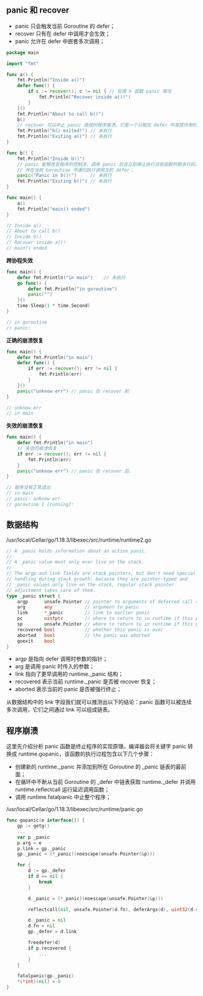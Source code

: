 

## panic 和 recover 

- panic 只会触发当前 Goroutine 的 defer；
- recover 只有在 defer 中调用才会生效；
- panic 允许在 defer 中嵌套多次调用；


```go
package main

import "fmt"

func a() {
	fmt.Println("Inside a()")
	defer func() {
		if c := recover(); c != nil { // 处理 b 函数 panic 情况
			fmt.Println("Recover inside a()!")
		}
	}()
	fmt.Println("About to call b()")
	b()
	// recover 可以中止 panic 造成的程序崩溃。它是一个只能在 defer 中发挥作用的函数，在其他作用域中调用不会发挥作用；
	fmt.Println("b() exited!") // 未执行
	fmt.Println("Exiting a()") // 未执行
}

func b() {
	fmt.Println("Inside b()")
	// panic 能够改变程序的控制流，调用 panic 后会立刻停止执行当前函数的剩余代码，
	// 并在当前 Goroutine 中递归执行调用方的 defer；
	panic("Panic in b()!")     // 未执行
	fmt.Println("Exiting b()") // 未执行
}

func main() {
	a()
	fmt.Println("main() ended")
}

// Inside a()
// About to call b()
// Inside b()
// Recover inside a()!
// main() ended

```



**跨协程失效**

```go
func main() {
	defer fmt.Println("in main")    // 未执行
	go func() {
		defer fmt.Println("in goroutine")
		panic("")
	}()
	time.Sleep(1 * time.Second)
}

// in goroutine
// panic:
```



**正确的崩溃恢复**

```go
func main() {
	defer fmt.Println("in main")
	defer func() {
		if err := recover(); err != nil {
			fmt.Println(err)
		}
	}()
	panic("unknow err") // panic 在 recover 前
}

// unknow err
// in main
```

**失效的崩溃恢复**

```go
func main() {
	defer fmt.Println("in main")
	// 失效的崩溃恢复
	if err := recover(); err != nil {
		fmt.Println(err)
	}
	panic("unknow err") // panic 在 recover 后，
}

// 程序没有正常退出
// in main
// panic: unknow err
// goroutine 1 [running]:

```






## 数据结构 


/usr/local/Cellar/go/1.18.3/libexec/src/runtime/runtime2.go



```go
// A _panic holds information about an active panic.
//
// A _panic value must only ever live on the stack.
//
// The argp and link fields are stack pointers, but don't need special
// handling during stack growth: because they are pointer-typed and
// _panic values only live on the stack, regular stack pointer
// adjustment takes care of them.
type _panic struct {
	argp      unsafe.Pointer // pointer to arguments of deferred call run during panic; cannot move - known to liblink
	arg       any            // argument to panic
	link      *_panic        // link to earlier panic
	pc        uintptr        // where to return to in runtime if this panic is bypassed
	sp        unsafe.Pointer // where to return to in runtime if this panic is bypassed
	recovered bool           // whether this panic is over
	aborted   bool           // the panic was aborted
	goexit    bool
}
```

- argp 是指向 defer 调用时参数的指针；
- arg 是调用 panic 时传入的参数；
- link 指向了更早调用的 runtime._panic 结构；
- recovered 表示当前 runtime._panic 是否被 recover 恢复；
- aborted 表示当前的 panic 是否被强行终止；

从数据结构中的 link 字段我们就可以推测出以下的结论：panic 函数可以被连续多次调用，它们之间通过 link 可以组成链表。



## 程序崩溃 
这里先介绍分析 panic 函数是终止程序的实现原理。编译器会将关键字 panic 转换成 runtime.gopanic，该函数的执行过程包含以下几个步骤：

- 创建新的 runtime._panic 并添加到所在 Goroutine 的 _panic 链表的最前面；
- 在循环中不断从当前 Goroutine 的 _defer 中链表获取 runtime._defer 并调用 runtime.reflectcall 运行延迟调用函数；
- 调用 runtime.fatalpanic 中止整个程序；

/usr/local/Cellar/go/1.18.3/libexec/src/runtime/panic.go

```go
func gopanic(e interface{}) {
	gp := getg()
	...
	var p _panic
	p.arg = e
	p.link = gp._panic
	gp._panic = (*_panic)(noescape(unsafe.Pointer(&p)))

	for {
		d := gp._defer
		if d == nil {
			break
		}

		d._panic = (*_panic)(noescape(unsafe.Pointer(&p)))

		reflectcall(nil, unsafe.Pointer(d.fn), deferArgs(d), uint32(d.siz), uint32(d.siz))

		d._panic = nil
		d.fn = nil
		gp._defer = d.link

		freedefer(d)
		if p.recovered {
			...
		}
	}

	fatalpanic(gp._panic)
	*(*int)(nil) = 0
}
```